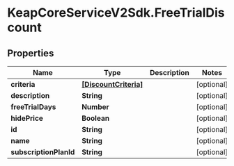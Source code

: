 # KeapCoreServiceV2Sdk.FreeTrialDiscount

## Properties

Name | Type | Description | Notes
------------ | ------------- | ------------- | -------------
**criteria** | [**[DiscountCriteria]**](DiscountCriteria.md) |  | [optional] 
**description** | **String** |  | [optional] 
**freeTrialDays** | **Number** |  | [optional] 
**hidePrice** | **Boolean** |  | [optional] 
**id** | **String** |  | [optional] 
**name** | **String** |  | [optional] 
**subscriptionPlanId** | **String** |  | [optional] 


